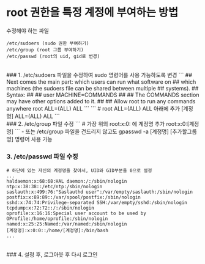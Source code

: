 # root 권한을 특정 계정에 부여하는 방법

수정해야 하는 파일
```
/etc/sudoers (sudo 권한 부여하기)
/etc/group (root 그룹 부여하기)
/etc/passwd (root의 uid, gid로 변경)
```

<br>
### 1.  /etc/sudoers 파일을 수정하여 sudo 명령어를 사용 가능하도록 변경
```
## Next comes the main part: which users can run what software on
## which machines (the sudoers file can be shared between multiple
## systems).
## Syntax:
##
##      user    MACHINE=COMMANDS
##
## The COMMANDS section may have other options added to it.
##
## Allow root to run any commands anywhere
root    ALL=(ALL)       ALL
```
```
# root    ALL=(ALL)       ALL 아래에 추가
[계정명]    ALL=(ALL)    ALL
```
<br>
### 2. /etc/group 파일 수정
```
# 가장 위의 root:x:0: 에 계정명 추가
root:x:0:[계정명]
```
- 또는 /etc/group 파일을 건드리지 않고도 gpasswd -a [계정명] [추가할그룹명] 명령어 사용 가능

<br>

### 3. /etc/passwd 파일 수정
```
# 하단에 있는 자신의 계정명을 찾아서, UID와 GID부분을 0으로 설정
...
haldaemon:x:68:68:HAL daemon:/:/sbin/nologin
ntp:x:38:38::/etc/ntp:/sbin/nologin
saslauth:x:499:76:"Saslauthd user":/var/empty/saslauth:/sbin/nologin
postfix:x:89:89::/var/spool/postfix:/sbin/nologin
sshd:x:74:74:Privilege-separated SSH:/var/empty/sshd:/sbin/nologin
tcpdump:x:72:72::/:/sbin/nologin
oprofile:x:16:16:Special user account to be used by OProfile:/home/oprofile:/sbin/nologin
named:x:25:25:Named:/var/named:/sbin/nologin
[계정명]:x:0:0::/home/[계정명]:/bin/bash
...
```
<br>
### 4. 설정 후, 로그아웃 후 다시 로그인
